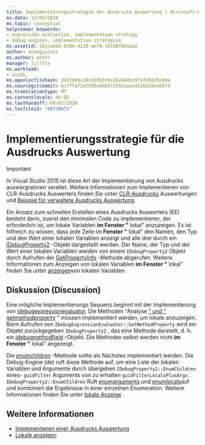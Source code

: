 ```yaml
---
title: Implementierungsstrategie der Ausdrucks Auswertung | Microsoft-Dokumentation
ms.date: 11/04/2016
ms.topic: conceptual
helpviewer_keywords:
- expression evaluation, implementation strategy
- debug engines, implementation strategies
ms.assetid: 1bccaeb3-8109-4128-ae79-16fd8fbbaaa2
author: acangialosi
ms.author: anthc
manager: jillfra
ms.workload:
- vssdk
ms.openlocfilehash: 3922689c20c839b3c0c2b2440bc9fefd5d25c80a
ms.sourcegitcommit: 6cfffa72af599a9d667249caaaa411bb28ea69fd
ms.translationtype: MT
ms.contentlocale: de-DE
ms.lasthandoff: 09/02/2020
ms.locfileid: "80738671"
---
```

# <a name="expression-evaluator-implementation-strategy"></a>Implementierungsstrategie für die Ausdrucks Auswertung
> [!IMPORTANT]
> In Visual Studio 2015 ist diese Art der Implementierung von Ausdrucks auswergratoren veraltet. Weitere Informationen zum Implementieren von CLR-Ausdrucks Auswerters finden Sie unter [CLR-Ausdrucks](https://github.com/Microsoft/ConcordExtensibilitySamples/wiki/CLR-Expression-Evaluators) Auswertungen und [Beispiel für verwaltete Ausdrucks Auswertung](https://github.com/Microsoft/ConcordExtensibilitySamples/wiki/Managed-Expression-Evaluator-Sample).

 Ein Ansatz zum schnellen Erstellen eines Ausdrucks Auswerters (EE) besteht darin, zuerst den minimalen Code zu implementieren, der erforderlich ist, um lokale Variablen **im Fenster "** lokal" anzuzeigen. Es ist hilfreich zu wissen, dass jede Zeile im **Fenster "** lokal" den Namen, den Typ und den Wert einer lokalen Variablen anzeigt und alle drei durch ein [IDebugProperty2](../../extensibility/debugger/reference/idebugproperty2.md) -Objekt dargestellt werden. Der Name, der Typ und der Wert einer lokalen Variablen werden von einem `IDebugProperty2` Objekt durch Aufrufen der [GetPropertyInfo](../../extensibility/debugger/reference/idebugproperty2-getpropertyinfo.md) -Methode abgerufen. Weitere Informationen zum Anzeigen von lokalen Variablen **im Fenster "** lokal" finden Sie unter [anzeigen](../../extensibility/debugger/displaying-locals.md)von lokalen Variablen.

## <a name="discussion"></a>Diskussion (Discussion)
 Eine mögliche Implementierungs Sequenz beginnt mit der Implementierung von [idebugexpressionevaluator](../../extensibility/debugger/reference/idebugexpressionevaluator.md). Die Methoden "Analyse [" und "](../../extensibility/debugger/reference/idebugexpressionevaluator-parse.md) [getmethodproperty](../../extensibility/debugger/reference/idebugexpressionevaluator-getmethodproperty.md) " müssen implementiert werden, um lokale anzuzeigen. Beim Aufrufen von `IDebugExpressionEvaluator::GetMethodProperty` wird ein Objekt zurückgegeben `IDebugProperty2` , das eine Methode darstellt, d. h. ein [idebugmethodfield](../../extensibility/debugger/reference/idebugmethodfield.md) -Objekt. Die Methoden selbst werden nicht **im Fenster "** lokal" angezeigt.

 Die [enumchildren](../../extensibility/debugger/reference/idebugproperty2-enumchildren.md) -Methode sollte als Nächstes implementiert werden. Die Debug-Engine (de) ruft diese Methode auf, um eine Liste der lokalen Variablen und Argumente durch übergeben `IDebugProperty2::EnumChildren` eines- `guidFilter` Arguments von zu erhalten `guidFilterLocalsPlusArgs` . `IDebugProperty2::EnumChildren` Ruft [enumarguments](../../extensibility/debugger/reference/idebugmethodfield-enumarguments.md) und [enumlocals](../../extensibility/debugger/reference/idebugmethodfield-enumlocals.md)auf und kombiniert die Ergebnisse in einer einzelnen Enumeration. Weitere Informationen finden Sie unter [lokale Anzeige](../../extensibility/debugger/displaying-locals.md) .

## <a name="see-also"></a>Weitere Informationen
- [Implementieren einer Ausdrucks Auswertung](../../extensibility/debugger/implementing-an-expression-evaluator.md)
- [Lokale anzeigen](../../extensibility/debugger/displaying-locals.md)
